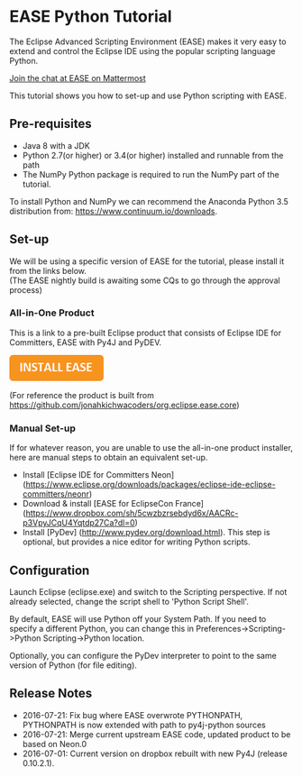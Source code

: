 EASE Python Tutorial  
=====================
The Eclipse Advanced Scripting Environment (EASE) makes it very easy to extend and control the Eclipse IDE using the popular scripting language Python.

[Join the chat at EASE on Mattermost](https://mattermost-test.eclipse.org/eclipse/channels/ease)

This tutorial shows you how to set-up and use Python scripting with EASE.

Pre-requisites
---------------
* Java 8 with a JDK
* Python 2.7(or higher) or 3.4(or higher) installed and runnable from the path
* The NumPy Python package is required to run the NumPy part of the tutorial.

To install Python and NumPy we can recommend the Anaconda Python 3.5 distribution from:
https://www.continuum.io/downloads.

Set-up
---------------
We will be using a specific version of EASE for the tutorial, please install it from the links below.  
(The EASE nightly build is awaiting some CQs to go through the approval process)

### All-in-One Product

This is a link to a pre-built Eclipse product that consists of Eclipse IDE for Committers, EASE with Py4J and PyDEV. 

[![Install EASE](extras/installease.png)](https://www.dropbox.com/sh/5cwzbzrsebdyd6x/AACRc-p3VpyJCqU4Yqtdp27Ca?dl=0)

(For reference the product is built from https://github.com/jonahkichwacoders/org.eclipse.ease.core)

### Manual Set-up 
If for whatever reason, you are unable to use the all-in-one product installer, here are manual steps to obtain an equivalent set-up. 

* Install [Eclipse IDE for Committers Neon] (https://www.eclipse.org/downloads/packages/eclipse-ide-eclipse-committers/neonr)
* Download & install [EASE for EclipseCon France] (https://www.dropbox.com/sh/5cwzbzrsebdyd6x/AACRc-p3VpyJCqU4Yqtdp27Ca?dl=0)
* Install [PyDev] (http://www.pydev.org/download.html). This step is optional, but provides a nice editor for writing Python scripts. 

Configuration
---------------
Launch Eclipse (eclipse.exe) and switch to the Scripting perspective. If not already selected, change the script shell to 'Python Script Shell'.

By default, EASE will use Python off your System Path. If you need to specify a different Python, you can change this in Preferences->Scripting->Python Scripting->Python location.

Optionally, you can configure the PyDev interpreter to point to the same version of Python (for file editing).

Release Notes
-------------

 * 2016-07-21: Fix bug where EASE overwrote PYTHONPATH, PYTHONPATH is now extended with path to py4j-python sources
 * 2016-07-21: Merge current upstream EASE code, updated product to be based on Neon.0
 * 2016-07-01: Current version on dropbox rebuilt with new Py4J (release 0.10.2.1).
